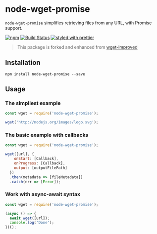 # node-wget-promise

`node-wget-promise` simplifies retrieving files from any URL, with Promise support.

[![npm](https://img.shields.io/npm/v/node-wget-promise.svg)](https://www.npmjs.com/package/node-wget-promise)
[![Build Status](https://travis-ci.org/ajhsu/node-wget-promise.svg?branch=master)](https://travis-ci.org/ajhsu/node-wget-promise)
[![styled with prettier](https://img.shields.io/badge/styled_with-prettier-ff69b4.svg)](https://github.com/prettier/prettier)

> This package is forked and enhanced from [wget-improved](https://github.com/bearjaws/node-wget)

## Installation

```
npm install node-wget-promise --save
```

## Usage

### The simpliest example

```js
const wget = require('node-wget-promise');

wget('http://nodejs.org/images/logo.svg');
```

### The basic example with callbacks

```js
const wget = require('node-wget-promise');

wget([url], {
    onStart: [Callback],
    onProgress: [Callback],
    output: [outputFilePath]
  })
  .then(metadata => [fileMetadata])
  .catch(err => [Error]);
```

### Work with async-await syntax

```js
const wget = require('node-wget-promise');

(async () => {
  await wget([url]);
  console.log('Done');
})();
```